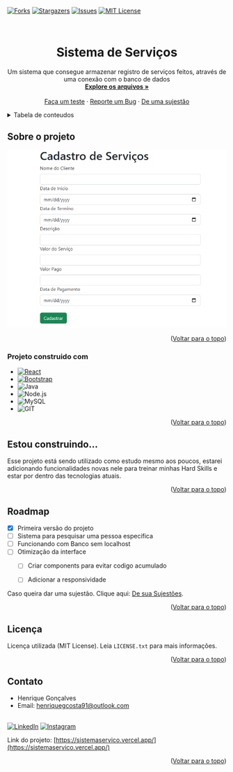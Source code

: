 
<!-- Improved compatibility of back to top link: See: https://github.com/othneildrew/Best-README-Template/pull/73 -->
<a name="readme-top"></a>
<!--
*** Thanks for checking out the Best-README-Template. If you have a suggestion
*** that would make this better, please fork the repo and create a pull request
*** or simply open an issue with the tag "enhancement".
*** Don't forget to give the project a star!
*** Thanks again! Now go create something AMAZING! :D
-->



<!-- PROJECT SHIELDS -->
<!--
*** I'm using markdown "reference style" links for readability.
*** Reference links are enclosed in brackets [ ] instead of parentheses ( ).
*** See the bottom of this document for the declaration of the reference variables
*** for contributors-url, forks-url, etc. This is an optional, concise syntax you may use.
*** https://www.markdownguide.org/basic-syntax/#reference-style-links
-->
[![Forks][forks-shield]][forks-url]
[![Stargazers][stars-shield]][stars-url]
[![Issues][issues-shield]][issues-url]
[![MIT License][license-shield]][license-url]



<!-- PROJECT LOGO -->
<br />
<div align="center">

<h1 align="center">Sistema de Serviços</h1>

  <p align="center">
    Um sistema que consegue armazenar registro de serviços feitos, através de uma conexão com o banco de dados
    <br />
    <a href="https://github.com/Henriquegcosta/Sistemaservico"><strong>Explore os arquivos »</strong></a>
    <br />
    <br />
    <a href="https://sistemaservico.vercel.app/">Faça um teste</a>
    ·
    <a href="https://github.com/Henriquegcosta/Sistemaservico/issues">Reporte um Bug</a>
    ·
    <a href="https://github.com/Henriquegcosta/Sistemaservico/issues">De uma sujestão</a>
  </p>
</div>



<!-- TABLE OF CONTENTS -->
<details>
  <summary>Tabela de conteudos</summary>
  <ol>
    <li>
      <a href="#sobre-o-projeto">Sobre o projeto</a>
      <ul>
        <li><a href="#projeto-construido-com">Feito com...</a></li>
      </ul>
    </li>
    <li>
      <a href="#estou-construindo">Estou construindo...</a>
    </li>
    <li><a href="#roadmap">Roadmap</a></li>
    <li><a href="#license">Licença</a></li>
    <li><a href="#contato">Contatp</a></li>
  </ol>
</details>



<!-- ABOUT THE PROJECT -->
## Sobre o projeto

<img src="Imagem.png" width="800" heigth="700">



<p align="right">(<a href="#readme-top">Voltar para o topo</a>)</p>



### Projeto construido com

* [![React][React.js]][React-url]
* [![Bootstrap][Bootstrap.com]][Bootstrap-url]
* ![Java](https://img.shields.io/badge/Java-ED8B00?style=for-the-badge&logo=java&logoColor=white)
* ![Node.js](https://img.shields.io/badge/Node.js-43853D?style=for-the-badge&logo=node.js&logoColor=white)
* ![MySQL](https://img.shields.io/badge/MySQL-00000F?style=for-the-badge&logo=mysql&logoColor=white)
* ![GIT](https://img.shields.io/badge/Git-E34F26?style=for-the-badge&logo=git&logoColor=white)


<p align="right">(<a href="#readme-top">Voltar para o topo</a>)</p>




<!-- USAGE EXAMPLES -->
## Estou construindo...

Esse projeto está sendo utilizado como estudo mesmo aos poucos, estarei adicionando funcionalidades novas nele para treinar minhas Hard Skills e estar por dentro das tecnologias atuais.


<p align="right">(<a href="#readme-top">Voltar para o topo</a>)</p>



<!-- ROADMAP -->
## Roadmap

- [X] Primeira versão do projeto
- [ ] Sistema para pesquisar uma pessoa especifica
- [ ] Funcionando com Banco sem localhost
- [ ] Otimização da interface
    - [ ] Criar components para evitar codigo acumulado
    - [ ] Adicionar a responsividade


Caso queira dar uma sujestão. Clique aqui: [De sua Sujestões](https://github.com/Henriquegcosta/Sistemaservico/issues).

<p align="right">(<a href="#readme-top">Voltar para o topo</a>)</p>




<!-- LICENSE -->
## Licença

Licença utilizada (MIT License). Leia `LICENSE.txt` para mais informações.

<p align="right">(<a href="#readme-top">Voltar para o topo</a>)</p>



<!-- CONTACT -->
## Contato

- Henrique Gonçalves
- Email: henriquegcosta91@outlook.com
<br><br>

[![LinkedIn][linkedin-shield]][linkedin-url]
[![Instagram][instagram-shield]][instagram-url]


Link do projeto: [https://sistemaservico.vercel.app/](https://sistemaservico.vercel.app/)

<p align="right">(<a href="#readme-top">Voltar para o topo</a>)</p>





<!-- MARKDOWN LINKS & IMAGES -->
<!-- https://www.markdownguide.org/basic-syntax/#reference-style-links -->
[contributors-shield]: https://img.shields.io/github/contributors/github_username/repo_name.svg?style=for-the-badge
[contributors-url]: https://github.com/Henriquegcosta/Sistemaservico/graphs/contributors
[forks-shield]: https://img.shields.io/github/forks/Henriquegcosta/Sistemaservico.svg?style=for-the-badge
[forks-url]: https://github.com/Henriquegcosta/Sistemaservico/network/members
[stars-shield]: https://img.shields.io/github/stars/Henriquegcosta/Sistemaservico.svg?style=for-the-badge
[stars-url]: https://github.com/Henriquegcosta/Sistemaservico/stargazers
[issues-shield]: https://img.shields.io/github/issues/Henriquegcosta/Sistemaservico.svg?style=for-the-badge
[issues-url]: https://github.com/Henriquegcosta/Sistemaservico/issues
[license-shield]: https://img.shields.io/github/license/Henriquegcosta/Sistemaservico.svg?style=for-the-badge
[license-url]: https://github.com/Henriquegcosta/Sistemaservico/blob/master/LICENSE.txt
[instagram-shield]: https://img.shields.io/badge/Instagram-E4405F?style=for-the-badge&logo=instagram&logoColor=white
[instagram-url]: https://www.instagram.com/heriquegc/
[linkedin-shield]: https://img.shields.io/badge/-LinkedIn-black.svg?style=for-the-badge&logo=linkedin&colorB=555
[linkedin-url]: https://www.linkedin.com/in/henriquegcosta/
[product-screenshot]: images/screenshot.png
[React.js]: https://img.shields.io/badge/React-20232A?style=for-the-badge&logo=react&logoColor=61DAFB
[React-url]: reactjs.org 
[Bootstrap.com]: https://img.shields.io/badge/Bootstrap-563D7C?style=for-the-badge&logo=bootstrap&logoColor=white
[Bootstrap-url]: https://getbootstrap.com/

